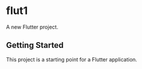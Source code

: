 # flut1

A new Flutter project.

## Getting Started

This project is a starting point for a Flutter application.
